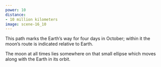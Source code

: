 ```yaml
---
power: 10
distance:
- 10 million kilometers
image: scene-16_10
---
```

This path marks the Earth’s way for four days in October; within it the moon’s route is indicated relative to Earth.

The moon at all times lies somewhere on that small ellipse which moves along with the Earth in its orbit.
